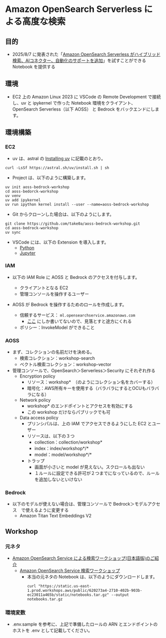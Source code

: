 # Amazon OpenSearch Serverless による高度な検索
## 目的
- 2025/8/7 に発表された「[Amazon OpenSearch Serverless がハイブリッド検索、AIコネクター、自動化のサポートを追加](https://aws.amazon.com/jp/about-aws/whats-new/2025/08/amazon-opensearch-serverless-ai-connectors-hybrid-search/)」を試すことができる Notebook を提供する

## 環境
- EC2 上の Amazon Linux 2023 に VSCode の Remote Development で接続し、uv と ipykernel で作った Notebook 環境をクライアント、OpenSearch Serverless（以下 AOSS） と Bedrock をバックエンドにします。

## 環境構築
### EC2
- uv は、astral の [Installing uv](https://docs.astral.sh/uv/getting-started/installation/) に記載のとおり。
```
curl -LsSf https://astral.sh/uv/install.sh | sh
```

- Project は、以下のように構築します。
```
uv init aoss-bedrock-workshop
cd aoss-bedorck-workshop
uv venv
uv add ipykernel
uv run ipython kernel install --user --name=aoss-bedrock-workshop
```

- Git からクローンした場合は、以下のようにします。
```
git clone https://github.com/take0a/aoss-bedrock-workshop.git
cd aoss-bedrock-workshop
uv sync
```

- VSCode には、以下の Extension を導入します。
    - [Python](https://marketplace.visualstudio.com/items?itemName=ms-python.python)
    - [Jupyter](https://marketplace.visualstudio.com/items?itemName=ms-toolsai.jupyter)

### IAM
- 以下の IAM Role に AOSS と Bedrock のアクセスを付与します。
    - クライアントとなる EC2
    - 管理コンソールを操作するユーザー

- AOSS が Bedrock を操作するためのロールを作成します。
    - 信頼するサービス： `ml.opensearchservice.amazonaws.com`
        - [ここ](https://docs.aws.amazon.com/ja_jp/opensearch-service/latest/developerguide/ml-amazon-connector.html) にしか書いてないので、見落とすと途方にくれる
    - ポリシー：InvokeModel ができること

### AOSS
- まず、コレクションの名前だけを決める。
    - 検索コレクション：workshop-search
    - ベクトル検索コレクション：workshop-vector
- 管理コンソールで、OpenSearch＞Serverless＞Security にそれぞれ作る
    - Encryption policy
        - リソース：workshop*　（のようにコレクション名をカバーする）
        - 暗号化：AWS所有キーを使用する（バラバラにするとOCUもバラバラになる）
    - Network policy
        - workshop* のエンドポイントとアクセスを有効にする
        - この workshop だけならパブリックでも可
    - Data access policy
        - プリンシパルは、上の IAM でアクセスできるようにした EC2 とユーザー
        - リソースは、以下の３つ
            - collection：collection/workshop*
            - index：index/workshop*/*
            - model：model/workshop*/*
        - トラップ
            - 画面が小さいと model が見えない。スクロールも出ない
            - １ルールに設定できる許可が２つまでになっているので、ルールを追加しないといけない

### Bedrock
- 以下のモデルが使えない場合は、管理コンソールで Bedrock＞モデルアクセス　で使えるように変更する
    - Amazon Titan Text Embeddings V2

## Workshop
### 元ネタ
- [Amazon OpenSearch Service による検索ワークショップ(日本語版)のご紹介](https://aws.amazon.com/jp/blogs/news/introduction-to-amazon-opensearch-service-workshop-jp/)
    - [Amazon OpenSearch Service 検索ワークショップ](https://catalog.us-east-1.prod.workshops.aws/workshops/26c005b2-b387-454a-b201-9b8f37f92f92/ja-JP)
        - 本当の元ネタの Notebook は、以下のようにダウンロードします。
            ```
            curl "https://static.us-east-1.prod.workshops.aws/public/620273a4-2710-402b-903b-ec23011a465b/static/notebooks.tar.gz" --output notebooks.tar.gz
            ```
### 環境変数
- .env.sample を参考に、上記で準備したロールの ARN とエンドポイントのホストを .env として記載してください。
